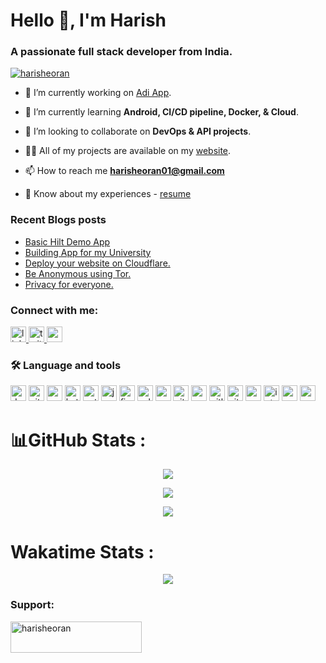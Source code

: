 <h1 align="left">Hello 👋, I'm Harish</h1>

<h3 align="left">A passionate full stack developer from India.</h3>

<p align="left"> <a href="https://twitter.com/harisheoran" target="blank"><img src="https://img.shields.io/twitter/follow/harisheoran?logo=twitter&style=for-the-badge" alt="harisheoran" /></a> </p>

- 🔭 I’m currently working on [Adi App](https://github.com/harisheoran/Adi).

- 🌱 I’m currently learning **Android, CI/CD pipeline, Docker, & Cloud**.

- 👯 I’m looking to collaborate on **DevOps & API projects**.

- 👨‍💻 All of my projects are available on my [website](https://harisheoran.github.io/projects/).

- 📫 How to reach me **harisheoran01@gmail.com**

- 📄 Know about my experiences - [resume](https://drive.google.com/drive/u/0/folders/1IPdGm9x5IiecaWJEzPrvbsXj5Dl3FbZG)


<!--div align="right">
  <img height="150" src="https://camo.githubusercontent.com/62da68eb62b1e5f175f7d1f0191dd89a653d7908feb22d37d4a0ab07365d6791/68747470733a2f2f6d656469612e67697068792e636f6d2f6d656469612f4d3967624264396e6244724f5475314d71782f67697068792e676966"  />
</div>-->


### Recent Blogs posts
<!-- BLOG-POST-LIST:START -->
- [Basic Hilt Demo App](https://harisheoran.hashnode.dev/basic-hilt-demo-app)
- [Building App for my University](https://harisheoran.hashnode.dev/building-app-for-my-university)
- [Deploy your website on Cloudflare.](https://harisheoran.hashnode.dev/deploy-your-website-on-cloudflare)
- [Be Anonymous using Tor.](https://harisheoran.hashnode.dev/be-anonymous-using-tor)
- [Privacy for everyone.](https://harisheoran.hashnode.dev/privacy-for-everyone)
<!-- BLOG-POST-LIST:END -->

<h3 align="left">Connect with me:</h3>
<p align="left">
<div align="left">
  <a href="https://www.linkedin.com/in/harishsheoran01" target="_blank">
    <img src="https://img.shields.io/static/v1?message=LinkedIn&logo=linkedin&label=&color=0077B5&logoColor=white&labelColor=&style=for-the-badge" height="25" alt="linkedin logo"  />
  </a>
  <a href="https://twitter.com/harisheoran" target="_blank">
    <img src="https://img.shields.io/static/v1?message=Twitter&logo=twitter&label=&color=1DA1F2&logoColor=white&labelColor=&style=for-the-badge" height="25" alt="twitter logo"  />
  </a>
  <a href="mailto: harisheoran01@gmail.com" target="_blank">
    <img src="https://img.shields.io/static/v1?message=Gmail&logo=gmail&label=&color=D14836&logoColor=white&labelColor=&style=for-the-badge" height="25" alt="gmail logo"  />
  </a>
</p>
  
<h3 align="left">🛠 Language and tools</h3>
<div align="left">   
        <img src="https://img.shields.io/badge/docker-%230db7ed.svg?style=for-the-badge&logo=docker&logoColor=white" height="25" alt="docker" />
        <img src="https://img.shields.io/badge/github%20actions-%232671E5.svg?style=for-the-badge&logo=githubactions&logoColor=white" height="25" alt="github action" />
        <img src="https://img.shields.io/badge/Android-3DDC84?style=for-the-badge&logo=android&logoColor=white" height="25" alt="android" />
        <img src="https://img.shields.io/badge/Kotlin-0095D5?&style=for-the-badge&logo=kotlin&logoColor=white" height="25" alt="kotlin" />
        <img src="https://img.shields.io/badge/Python-FFD43B?style=for-the-badge&logo=python&logoColor=blue" height="25" alt="python" />
        <img src="https://img.shields.io/badge/java-%23ED8B00.svg?style=for-the-badge&logo=openjdk&logoColor=white" height="25" alt="java" />
        <img src="https://img.shields.io/badge/Firebase-039BE5?style=for-the-badge&logo=Firebase&logoColor=white" height="25" alt="firebase" />
        <img src="https://img.shields.io/badge/sqlite-%2307405e.svg?style=for-the-badge&logo=sqlite&logoColor=white" height="25" alt="sqlite" />
        <img src="https://img.shields.io/badge/Arch%20Linux-1793D1?logo=arch-linux&logoColor=fff&style=for-the-badge" height="25" alt="arch" />
        <img src="https://img.shields.io/badge/GIT-E44C30?style=for-the-badge&logo=git&logoColor=white" height="25" alt="git" />
        <img src="https://img.shields.io/badge/Android_Studio-3DDC84?style=for-the-badge&logo=android-studio&logoColor=white" height="25" alt="android studio" />
        <img src="https://img.shields.io/badge/GitLab-330F63?style=for-the-badge&logo=gitlab&logoColor=white" height="25" alt="gitlab" />
        <img src="https://img.shields.io/badge/GitHub-100000?style=for-the-badge&logo=github&logoColor=white" height="25" alt="github" />
        <img src="https://img.shields.io/badge/NeoVim-%2357A143.svg?&style=for-the-badge&logo=neovim&logoColor=white" height="25" alt="neovim" />
        <img src="https://img.shields.io/badge/IntelliJ_IDEA-000000.svg?style=for-the-badge&logo=intellij-idea&logoColor=white" height="25" alt="intellij" />
        <img src="https://img.shields.io/badge/VSCode-0078D4?style=for-the-badge&logo=visual%20studio%20code&logoColor=white" height="25" alt="vscode" />
        <img src="https://img.shields.io/badge/Postman-FF6C37?style=for-the-badge&logo=Postman&logoColor=white" height="25" alt="postman" />

</div>

##

# 📊GitHub Stats :
<p align="center">
  <img align="" src="https://github-readme-stats.vercel.app/api?username=harisheoran&theme=blue-green&hide_border=false&include_all_commits=false&count_private=false">
</p>
                     
<p align="center">
  <img align="" src="https://github-readme-streak-stats.herokuapp.com/?user=harisheoran&theme=blue-green&hide_border=false">
</p>

<p align="center">
  <img align="" src="https://github-profile-summary-cards.vercel.app/api/cards/profile-details?username=harisheoran&theme=highcontrast">
</p>

# Wakatime Stats :
<p align="center">
  <img align="" src="https://github-readme-stats.vercel.app/api/wakatime?username=harisheoran\&layout=compact">
</p>


<h3 align="left">Support:</h3>
<p><a href="https://www.buymeacoffee.com/harisheoran"> <img align="left" src="https://cdn.buymeacoffee.com/buttons/v2/default-yellow.png" height="50" width="210" alt="harisheoran" /></a></p><br><br>
